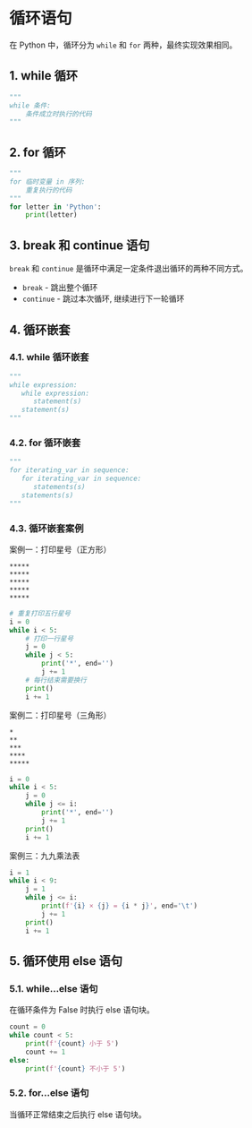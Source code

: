 # 循环语句

在 Python 中，循环分为 `while` 和 `for` 两种，最终实现效果相同。

## 1. while 循环

```py
"""
while 条件:
    条件成立时执行的代码
"""
```

## 2. for 循环

```py
"""
for 临时变量 in 序列:
    重复执行的代码
"""
for letter in 'Python':
    print(letter)
```

## 3. break 和 continue 语句

`break` 和 `continue` 是循环中满足一定条件退出循环的两种不同方式。

- `break` - 跳出整个循环
- `continue` - 跳过本次循环, 继续进行下一轮循环

## 4. 循环嵌套

### 4.1. while 循环嵌套

```py
"""
while expression:
   while expression:
      statement(s)
   statement(s)
"""
```

### 4.2. for 循环嵌套

```py
"""
for iterating_var in sequence:
   for iterating_var in sequence:
      statements(s)
   statements(s)
"""
```

### 4.3. 循环嵌套案例

案例一：打印星号（正方形）

```
*****
*****
*****
*****
*****
```

```py
# 重复打印五行星号
i = 0
while i < 5:
    # 打印一行星号
    j = 0
    while j < 5:
        print('*', end='')
        j += 1
    # 每行结束需要换行
    print()
    i += 1
```

案例二：打印星号（三角形）

```
*
**
***
****
*****
```

```py
i = 0
while i < 5:
    j = 0
    while j <= i:
        print('*', end='')
        j += 1
    print()
    i += 1
```

案例三：九九乘法表

```py
i = 1
while i < 9:
    j = 1
    while j <= i:
        print(f'{i} × {j} = {i * j}', end='\t')
        j += 1
    print()
    i += 1
```

## 5. 循环使用 else 语句

### 5.1. while…else 语句

在循环条件为 False 时执行 else 语句块。

```py
count = 0
while count < 5:
    print(f'{count} 小于 5')
    count += 1
else:
    print(f'{count} 不小于 5')
```

### 5.2. for…else 语句

当循环正常结束之后执行 else 语句块。
